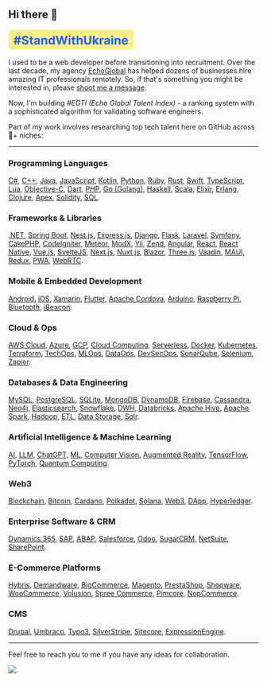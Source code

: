## Hi there 👋

![StandWithUkraine](https://raw.githubusercontent.com/vshymanskyy/StandWithUkraine/main/badges/StandWithUkraine.svg)

I used to be a web developer before transitioning into recruitment. Over the last decade, my agency [EchoGlobal](https://echoglobal.tech/) has helped dozens of businesses hire amazing IT professionals remotely. So, if that's something you might be interested in, please [shoot me a message](https://echoglobal.tech/contact/).

Now, I'm building *#EGTI (Echo Global Talent Index)* - a ranking system with a sophisticated algorithm for validating software engineers.

Part of my work involves researching top tech talent here on GitHub across 💯+ niches:

---

### Programming Languages

[C#](https://gist.github.com/lreverchuk/b7fce54252a40d490976b503ccf58484), [C++](https://gist.github.com/lreverchuk/3e47059f702876b229442af049773106), [Java](https://gist.github.com/lreverchuk/ec38fdf25e16580233d10213f0ca955a), [JavaScript](https://gist.github.com/lreverchuk/f535722141d0aae401dfa6fa4eb45691), [Kotlin](https://gist.github.com/lreverchuk/0450c09971a5152e220c0cbf1312a9bd), [Python](https://gist.github.com/lreverchuk/114c8f479c0b1a2a5510c5ba66d5bac9), [Ruby](https://gist.github.com/lreverchuk/52a56dd37433d7edea34eee51377b1f0), [Rust](https://gist.github.com/lreverchuk/c1532ae668b56543f198244dc0ad5dea), [Swift](https://gist.github.com/lreverchuk/02735668deb5d2559701745ae0f5bda0), [TypeScript](https://gist.github.com/lreverchuk/0aed0a8b146b39c07d0af1d93c198fac), [Lua](https://gist.github.com/lreverchuk/f4cd106d682ad43f52e59f782ac2a27b), [Objective-C](https://gist.github.com/lreverchuk/da55a0c3d27837b9453d8fd04ee8ba61), [Dart](https://gist.github.com/lreverchuk/ac52fc5f0e7f58b8e04a8abe11402aee), [PHP](https://gist.github.com/lreverchuk/e9874b0e4279017023126d5dca4cfc79), [Go (Golang)](https://gist.github.com/lreverchuk/30ad5cfc2ff2b267694b270f14dac0f9), [Haskell](https://gist.github.com/lreverchuk/ca6b3a66cb8432f03908ef20deb0053e), [Scala](https://gist.github.com/lreverchuk/33e51529ef67faa0e921686743c859de), [Elixir](https://gist.github.com/lreverchuk/6e36133e047f264634d6f46470ee200e), [Erlang](https://gist.github.com/lreverchuk/56769c5e458ccd6326f8b4e196b8e739), [Clojure](https://gist.github.com/lreverchuk/c30fa2f74f5fd5e06fd5c241624ef3ae), [Apex](https://gist.github.com/lreverchuk/e4fe2b7fab26fb0b7a166fe983505ec9), [Solidity](https://gist.github.com/lreverchuk/56e48e445a0a30c0719cb1a53ee82da0), [SQL](https://gist.github.com/lreverchuk/c9f555d68aac77093a920dff19bd3cec).

### Frameworks & Libraries

[.NET](https://gist.github.com/lreverchuk/85c0b366c35eb12837f4d0a8d60cc3f1), [Spring Boot](https://gist.github.com/lreverchuk/4d074be2b995eca56b147d9f5462af30), [Nest.js](https://gist.github.com/lreverchuk/a21141d49d5999edab2ff1583eca83fc), [Express.js](https://gist.github.com/lreverchuk/5280cb421abc75a6a8b4d65aea4e98f8), [Django](https://gist.github.com/lreverchuk/1401b264e4b47d90b931233d7df050db), [Flask](https://gist.github.com/lreverchuk/f74332053758fc2b3629cea7d8773070), [Laravel](https://gist.github.com/lreverchuk/b5e40978ed03e0d5e90e760c8a4e27c4), [Symfony](https://gist.github.com/lreverchuk/f521e15f0fe823151c027f5fd3b9b4f7), [CakePHP](https://gist.github.com/lreverchuk/9f72791fa73ce40c5e77d3234e68ec2e), [CodeIgniter](https://gist.github.com/lreverchuk/58473b1f4d674088674f31bfa334c155), [Meteor](https://gist.github.com/lreverchuk/47d37734fb49afa420a5a51b4dc90a36), [ModX](https://gist.github.com/lreverchuk/cc1174c5b21f134521300832934ccc94), [Yii](https://gist.github.com/lreverchuk/3eec8a993583707bbd4ed7109ad5cc4c), [Zend](https://gist.github.com/lreverchuk/e7818d4922885ac8cc10c686df01ccf8), [Angular](https://gist.github.com/lreverchuk/317154b5c32bcf1ef36800a776b529e8), [React](https://gist.github.com/lreverchuk/44c4fc470b6200f56d58129a166e9322), [React Native](https://gist.github.com/lreverchuk/e8b376c18d480bec2133742bcf0ad5a8), [Vue.js](https://gist.github.com/lreverchuk/c7c80f042ba10e9ccfdfddf6e1ae8ac3), [SvelteJS](https://gist.github.com/lreverchuk/8118158b39102c06d617db545deb45a7), [Next.js](https://gist.github.com/lreverchuk/1395bce0e8ff6d4c87a8b6973b9b6227), [Nuxt.js](https://gist.github.com/lreverchuk/21db8f440380350268d2c86a446194a8), [Blazor](https://gist.github.com/lreverchuk/36fb6a82b6895072c94b6d18e7623ce1), [Three.js](https://gist.github.com/lreverchuk/73d90899f7f96095cb62fb25fa8b6955), [Vaadin](https://gist.github.com/lreverchuk/42ce3033c8e0d10024e0e696392ae6ee), [MAUI](https://gist.github.com/lreverchuk/5b223373d42c053d703aeefd00b3577c), [Redux](https://gist.github.com/lreverchuk/6c873fb91ef8d680b8ee94613a4ea8c0), [PWA](https://gist.github.com/lreverchuk/f019ce50e41d1ab98984f3ab7c86f772), [WebRTC](https://gist.github.com/lreverchuk/76a3a391c89e28125c5975b0c2303580).

### Mobile & Embedded Development

[Android](https://gist.github.com/lreverchuk/8aff90dc9db2f1ce6f6c957cd90e8211), [iOS](https://gist.github.com/lreverchuk/41accfe21c3ab017f655cbb78ed103fc), [Xamarin](https://gist.github.com/lreverchuk/245a1775c39d153971e9ff8e86ad9e54), [Flutter](https://gist.github.com/lreverchuk/98a1444689341957c02755a32f105b6a), [Apache Cordova](https://gist.github.com/lreverchuk/355b33394b0fb6e8574e9ca94a27508d), [Arduino](https://gist.github.com/lreverchuk/2d79e4f2ba75c6fc332057c5bd6de325), [Raspberry Pi](https://gist.github.com/lreverchuk/0ddb4addee9d5ac09b006989971e3e9f), [Bluetooth](https://gist.github.com/lreverchuk/df350a7fdadb36678b38c720279d84c6), [iBeacon](https://gist.github.com/lreverchuk/d94a6581d0b31e8341f210b06b628816).

### Cloud & Ops

[AWS Cloud](https://gist.github.com/lreverchuk/c526b9f2ffa82a7d39a092b5f957e1f3), [Azure](https://gist.github.com/lreverchuk/50eb60f862dddf21804c6f8ed79d9093), [GCP](https://gist.github.com/lreverchuk/e2d6387a7b2475e708052722ff1112dc), [Cloud Computing](https://gist.github.com/lreverchuk/398ac8845f70674d9d598e8d05d6d905), [Serverless](https://gist.github.com/lreverchuk/3507b2e7ebac59cb98f68ad3494e1bb3), [Docker](https://gist.github.com/lreverchuk/b1184f182a933c803b1691158bae7b5c), [Kubernetes](https://gist.github.com/lreverchuk/52de71070c4f5845ae54884b625f4fce), [Terraform](https://gist.github.com/lreverchuk/cbb9900e8926534a8bc275d5f3d3f0ff), [TechOps](https://gist.github.com/lreverchuk/580218196c9a4959a4397c571c59d0aa), [MLOps](https://gist.github.com/lreverchuk/a71e9fc2311605929350125750b18087), [DataOps](https://gist.github.com/lreverchuk/03fa0c291d53247a46f8435f2df68a74), [DevSecOps](https://gist.github.com/lreverchuk/fff5b394767bc753287efd3204ec4440), [SonarQube](https://gist.github.com/lreverchuk/1028572c117c0b5b9ddab247190be8b4), [Selenium](https://gist.github.com/lreverchuk/203eef21c676e549487c9630a0fa5469), [Zapier](https://echoglobal.tech/technologies/zapier/).

### Databases & Data Engineering

[MySQL](https://gist.github.com/lreverchuk/3e24fdde6c0eda365c00d456f3f6891d), [PostgreSQL](https://gist.github.com/lreverchuk/a19d5f1f2331a69512fc186c2dec8122), [SQLite](https://gist.github.com/lreverchuk/228bb2854f3ebb2fcd84254af1688bd9), [MongoDB](https://gist.github.com/lreverchuk/1a83cf3fdb1cc4f0242b402bd1dc3379), [DynamoDB](https://gist.github.com/lreverchuk/2a0400a927f8f3fa8acb18b5057da87b), [Firebase](https://gist.github.com/lreverchuk/9134b4441b704d3ab54f12086e46b1d7), [Cassandra](https://gist.github.com/lreverchuk/b77335174f8e02642d29dbd2dc12e5aa), [Neo4j](https://gist.github.com/lreverchuk/9c99b4860d49e18185a95cd4c14830e8), [Elasticsearch](https://gist.github.com/lreverchuk/35355128c4b76217898f0fc18b7c9ba5), [Snowflake](https://gist.github.com/lreverchuk/5e8b20f26226b361a8e74aa9f166fba8), [DWH](https://gist.github.com/lreverchuk/f9585e8f35272c4131c3ee28a6412338), [Databricks](https://gist.github.com/lreverchuk/099a1556c13dda7eaad95db0dc922527), [Apache Hive](https://gist.github.com/lreverchuk/8ae90659509bbc1b4f488d2f868a4f63), [Apache Spark](https://gist.github.com/lreverchuk/6b0ed264a03e153497bd7352abe83a23), [Hadoop](https://gist.github.com/lreverchuk/193e6f05a225bb382e413f8acaeae753), [ETL](https://gist.github.com/lreverchuk/37f5febcc396f15f31f8ab89d8b7ea7d), [Data Storage](https://echoglobal.tech/technologies/data-storage/), [Solr](https://gist.github.com/lreverchuk/74cfe0bfea797ac8c8181c7de54fd490).

### Artificial Intelligence & Machine Learning

[AI](https://gist.github.com/lreverchuk/282799677d0a53ff27cec5f678f7c819), [LLM](https://gist.github.com/lreverchuk/bad5790e99293e94314393d991fbec6e), [ChatGPT](https://gist.github.com/lreverchuk/df1ed042b4243a221c2d2ff108aac7d2), [ML](https://gist.github.com/lreverchuk/26298d8c97e831a82cde490f500c6a0d), [Computer Vision](https://gist.github.com/lreverchuk/b89125a68ac3ef38a2cc252c3694ebd2), [Augmented Reality](https://gist.github.com/lreverchuk/2a0e4172ac07495904a69a55663d2712), [TensorFlow](https://gist.github.com/lreverchuk/35adadb147a7671d9fb421f7cf5eb42a), [PyTorch](https://gist.github.com/lreverchuk/5f1473fecb5e223e7eef7ef4f9521903), [Quantum Computing](https://gist.github.com/lreverchuk/f11529667c0bc8499fe38bf634a0838b).

### Web3

[Blockchain](https://gist.github.com/lreverchuk/f9ee46980ad4cc1fba7c9f40d6a68b83), [Bitcoin](https://gist.github.com/lreverchuk/34ca8a4cd101feda4621b857aeb3e32c), [Cardano](https://gist.github.com/lreverchuk/a1bfe7cf97de50aa36828c8b389efd22), [Polkadot](https://gist.github.com/lreverchuk/68f15e684d56f19d81d138e3b273e326), [Solana](https://gist.github.com/lreverchuk/8777c79d7b0fb4dade55deb0befaf491), [Web3](https://gist.github.com/lreverchuk/c23a1dde41bb6a478935c6384ebc2b55), [DApp](https://gist.github.com/lreverchuk/f1181dfe8ee31ccf4c062e03e4b05020), [Hyperledger](https://gist.github.com/lreverchuk/d09cc00e7278170fd2263c0178867ea1).

### Enterprise Software & CRM

[Dynamics 365](https://gist.github.com/lreverchuk/7b7cda1afe9f042484f7f25adde9a049), [SAP](https://gist.github.com/lreverchuk/40a4c83e178e6c87350748c3239c9775), [ABAP](https://gist.github.com/lreverchuk/800f4997fc608139050294f0598b0a09), [Salesforce](https://gist.github.com/lreverchuk/12972c8d2765e1138a8416fcb0c2de01),  [Odoo](https://gist.github.com/lreverchuk/5f7ef29ebe9b592c684f97280baa84a5), [SugarCRM](https://gist.github.com/lreverchuk/1ff44769bbda4c6030a3bcc59ebc0f5f), [NetSuite](https://echoglobal.tech/technologies/netsuite/), [SharePoint](https://gist.github.com/lreverchuk/29ac6e64206185f73bd72e5046d326bf).

### E-Commerce Platforms

[Hybris](https://gist.github.com/lreverchuk/426d5d7bd2826ff0b15fa463f363523e), [Demandware](https://gist.github.com/lreverchuk/fc92065840be9128ac10bf5f9b45ea95), [BigCommerce](https://gist.github.com/lreverchuk/cd614dc4e7ad1f95d2b003e027f9f156), [Magento](https://gist.github.com/lreverchuk/7b04932b312f31153512003cf6d98c82), [PrestaShop](https://gist.github.com/lreverchuk/66fbac7962e834c39398d3cdf2ce89a6), [Shopware](https://gist.github.com/lreverchuk/4f1e69dcdbba87e7197726a4dc42fd4b), [WooCommerce](https://gist.github.com/lreverchuk/34afa9232e86261fcef0d6a6c795a915), [Volusion](https://echoglobal.tech/technologies/volusion/), [Spree Commerce](https://gist.github.com/lreverchuk/06d8dfb9eb7a230a868c2897e8aeceb5), [Pimcore](https://gist.github.com/lreverchuk/a569dc1caf0cfeef4a171d9fe471d3f4), [NopCommerce](https://gist.github.com/lreverchuk/d68fa97d1857877b1004c47f61260752).

### CMS

[Drupal](https://gist.github.com/lreverchuk/7f1397f66544695b9ca1c3eab24702a3), [Umbraco](https://gist.github.com/lreverchuk/a57690648ccb6ae0ede3c1b487eed75f), [Typo3](https://gist.github.com/lreverchuk/6768263a14b5d5612f36d3a90587c5be), [SilverStripe](https://gist.github.com/lreverchuk/43ff5a406f7c713174ef4d938679c46b), [Sitecore](https://gist.github.com/lreverchuk/d81de8a097203bba9a8a2602843c9d0b), [ExpressionEngine](https://gist.github.com/lreverchuk/09a65e685d9fc08644a094ee49adde57).

---

Feel free to reach you to me if you have any ideas for collaboration.

![](https://komarev.com/ghpvc/?username=lreverchuk&color=green)
